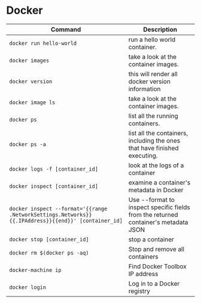 # Docker

|  Command |  Description |
|----------|--------------|
|`docker run hello-world`       |run a hello world container.                                             |
|`docker images`                |take a look at the container images.                                     |
|`docker version`               |this will render all docker version information                          |
|`docker image ls`              |take a look at the container images.                                     |
|`docker ps`                    |list all the running containers.                                         |
|`docker ps -a`                 |list all the containers, including the ones that have finished executing.|
|`docker logs -f [container_id]`|look at the logs of a container                                          |
|`docker inspect [container_id]`|examine a container's metadata in Docker                                 |
|`docker inspect --format='{{range .NetworkSettings.Networks}}{{.IPAddress}}{{end}}' [container_id]`|Use --format to inspect specific fields from the returned container's metadata JSON|         |
|`docker stop [container_id]`   |stop a container                                                         |
|`docker rm $(docker ps -aq)`   |Stop and remove all containers                                           |
|`docker-machine ip`            |Find Docker Toolbox IP address                                           |
|`docker login`                 |Log in to a Docker registry                                              |

